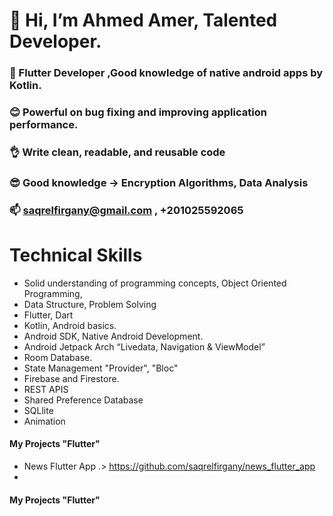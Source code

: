 #  👋 Hi, I’m Ahmed Amer, Talented Developer.
### 👀 Flutter Developer ,Good knowledge of native android apps by Kotlin.
### 😊 Powerful on bug fixing and improving application performance.
### 👌 Write clean, readable, and reusable code
### 😎 Good knowledge ->  Encryption Algorithms, Data Analysis
### 📫 saqrelfirgany@gmail.com , +201025592065
 
# Technical Skills

- Solid understanding of programming concepts, Object Oriented Programming,
- Data Structure, Problem Solving
- Flutter, Dart
- Kotlin, Android basics.
- Android SDK, Native Android Development.
- Android Jetpack Arch “Livedata, Navigation & ViewModel”
- Room Database.
- State Management "Provider", "Bloc"
- Firebase and Firestore.
- REST APIS
- Shared Preference Database
- SQLlite
- Animation


#### My Projects "Flutter"
- News Flutter App .> https://github.com/saqrelfirgany/news_flutter_app
- 

#### My Projects "Flutter"

<!---
saqrelfirgany/saqrelfirgany is a ✨ special ✨ repository because its `README.md` (this file) appears on your GitHub profile.
You can click the Preview link to take a look at your changes.
--->
